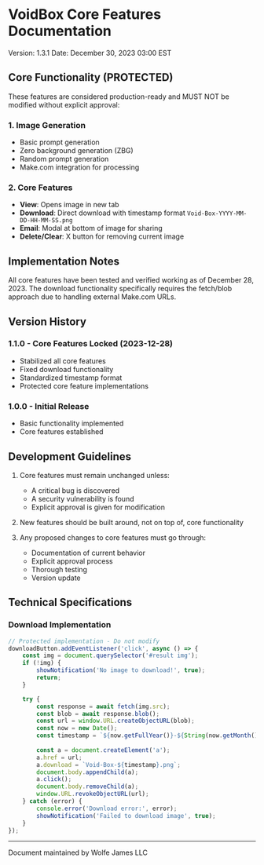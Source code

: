 # VoidBox Core Features Documentation
Version: 1.3.1
Date: December 30, 2023 03:00 EST

## Core Functionality (PROTECTED)

These features are considered production-ready and MUST NOT be modified without explicit approval:

### 1. Image Generation
- Basic prompt generation
- Zero background generation (ZBG)
- Random prompt generation
- Make.com integration for processing

### 2. Core Features
- **View**: Opens image in new tab
- **Download**: Direct download with timestamp format `Void-Box-YYYY-MM-DD-HH-MM-SS.png`
- **Email**: Modal at bottom of image for sharing
- **Delete/Clear**: X button for removing current image

## Implementation Notes

All core features have been tested and verified working as of December 28, 2023. The download functionality specifically requires the fetch/blob approach due to handling external Make.com URLs.

## Version History

### 1.1.0 - Core Features Locked (2023-12-28)
- Stabilized all core features
- Fixed download functionality
- Standardized timestamp format
- Protected core feature implementations

### 1.0.0 - Initial Release
- Basic functionality implemented
- Core features established

## Development Guidelines

1. Core features must remain unchanged unless:
   - A critical bug is discovered
   - A security vulnerability is found
   - Explicit approval is given for modification

2. New features should be built around, not on top of, core functionality

3. Any proposed changes to core features must go through:
   - Documentation of current behavior
   - Explicit approval process
   - Thorough testing
   - Version update

## Technical Specifications

### Download Implementation
```javascript
// Protected implementation - Do not modify
downloadButton.addEventListener('click', async () => {
    const img = document.querySelector('#result img');
    if (!img) {
        showNotification('No image to download!', true);
        return;
    }

    try {
        const response = await fetch(img.src);
        const blob = await response.blob();
        const url = window.URL.createObjectURL(blob);
        const now = new Date();
        const timestamp = `${now.getFullYear()}-${String(now.getMonth() + 1).padStart(2, '0')}-${String(now.getDate()).padStart(2, '0')}-${String(now.getHours()).padStart(2, '0')}-${String(now.getMinutes()).padStart(2, '0')}-${String(now.getSeconds()).padStart(2, '0')}`;
        
        const a = document.createElement('a');
        a.href = url;
        a.download = `Void-Box-${timestamp}.png`;
        document.body.appendChild(a);
        a.click();
        document.body.removeChild(a);
        window.URL.revokeObjectURL(url);
    } catch (error) {
        console.error('Download error:', error);
        showNotification('Failed to download image', true);
    }
});
```

---
Document maintained by Wolfe James LLC
